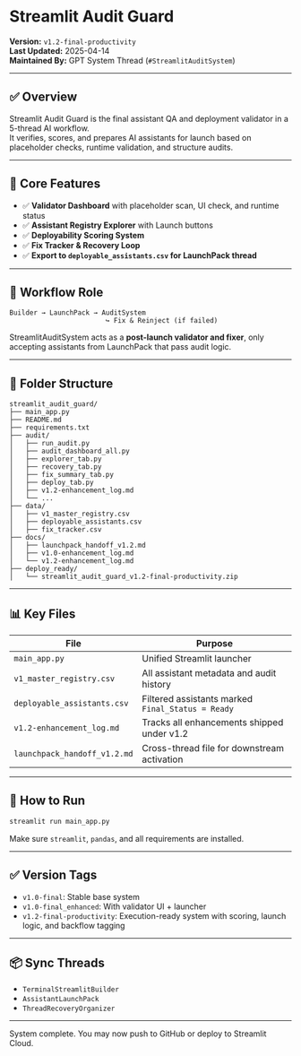
# Streamlit Audit Guard

**Version:** `v1.2-final-productivity`  
**Last Updated:** 2025-04-14  
**Maintained By:** GPT System Thread (`#StreamlitAuditSystem`)

---

## ✅ Overview

Streamlit Audit Guard is the final assistant QA and deployment validator in a 5-thread AI workflow.  
It verifies, scores, and prepares AI assistants for launch based on placeholder checks, runtime validation, and structure audits.

---

## 🧠 Core Features

- ✅ **Validator Dashboard** with placeholder scan, UI check, and runtime status
- ✅ **Assistant Registry Explorer** with Launch buttons
- ✅ **Deployability Scoring System**
- ✅ **Fix Tracker & Recovery Loop**
- ✅ **Export to `deployable_assistants.csv` for LaunchPack thread**

---

## 🔁 Workflow Role

```
Builder → LaunchPack → AuditSystem
                        ↪ Fix & Reinject (if failed)
```

StreamlitAuditSystem acts as a **post-launch validator and fixer**, only accepting assistants from LaunchPack that pass audit logic.

---

## 📁 Folder Structure

```
streamlit_audit_guard/
├── main_app.py
├── README.md
├── requirements.txt
├── audit/
│   ├── run_audit.py
│   ├── audit_dashboard_all.py
│   ├── explorer_tab.py
│   ├── recovery_tab.py
│   ├── fix_summary_tab.py
│   ├── deploy_tab.py
│   ├── v1.2-enhancement_log.md
│   └── ...
├── data/
│   ├── v1_master_registry.csv
│   ├── deployable_assistants.csv
│   ├── fix_tracker.csv
├── docs/
│   ├── launchpack_handoff_v1.2.md
│   ├── v1.0-enhancement_log.md
│   └── v1.2-enhancement_log.md
├── deploy_ready/
│   └── streamlit_audit_guard_v1.2-final-productivity.zip
```

---

## 📊 Key Files

| File | Purpose |
|------|---------|
| `main_app.py` | Unified Streamlit launcher |
| `v1_master_registry.csv` | All assistant metadata and audit history |
| `deployable_assistants.csv` | Filtered assistants marked `Final_Status = Ready` |
| `v1.2-enhancement_log.md` | Tracks all enhancements shipped under v1.2 |
| `launchpack_handoff_v1.2.md` | Cross-thread file for downstream activation |

---

## 🚀 How to Run

```bash
streamlit run main_app.py
```

Make sure `streamlit`, `pandas`, and all requirements are installed.

---

## ✅ Version Tags

- `v1.0-final`: Stable base system
- `v1.0-final_enhanced`: With validator UI + launcher
- `v1.2-final-productivity`: Execution-ready system with scoring, launch logic, and backflow tagging

---

## 📦 Sync Threads

- `TerminalStreamlitBuilder`
- `AssistantLaunchPack`
- `ThreadRecoveryOrganizer`

---

System complete. You may now push to GitHub or deploy to Streamlit Cloud.
